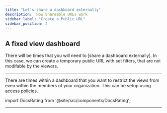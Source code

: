 ```yaml
---
title: "Let's share a dashboard externally"
description:  How Shareable URLs work
sidebar_label: "Create a Public URL"
sidebar_position: 2
---
```


## A fixed view dashboard
There will be times that you will need to [share a dashboard externally]. In this case, we can create a temporary public URL with set filters, that are not modifable by the viewers.


---
There are times within a dashboard that you want to restrict the views from even within the members of your organization. This can be setup using access policies.



import DocsRating from '@site/src/components/DocsRating';

---
<DocsRating />
